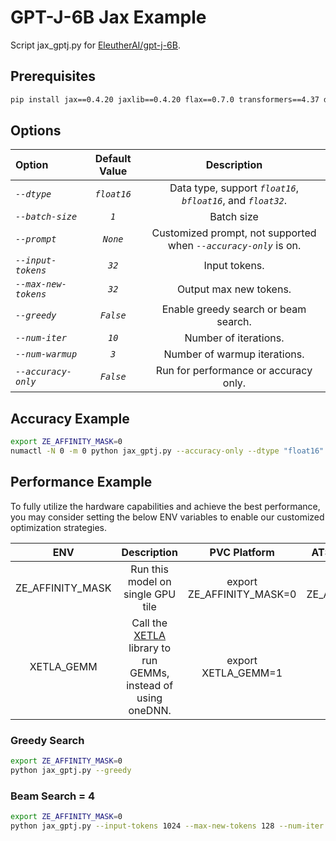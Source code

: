 # GPT-J-6B Jax Example

Script jax_gptj.py for [EleutherAI/gpt-j-6B](https://huggingface.co/EleutherAI/gpt-j-6b).

## Prerequisites

```bash
pip install jax==0.4.20 jaxlib==0.4.20 flax==0.7.0 transformers==4.37 diffusers==0.16.1 datasets==2.12.0
```

## Options

| Option | Default Value | Description|
| :-- | :--: | :--: |
| *```--dtype```*| *```float16```*| Data type, support *```float16```*, *```bfloat16```*, and *```float32```*. |
| *```--batch-size```*| *```1```*| Batch size |
| *```--prompt```*| *```None```*| Customized prompt, not supported  when *```--accuracy-only```* is on. |
| *```--input-tokens```*| *```32```*| Input tokens. |
| *```--max-new-tokens```*| *```32```*| Output max new tokens. |
| *```--greedy```*| *```False```*| Enable greedy search or beam search. |
| *```--num-iter```*| *```10```*| Number of iterations. |
| *```--num-warmup```*| *```3```*| Number of warmup iterations. |
| *```--accuracy-only```*| *```False```*| Run for performance or accuracy only. |

## Accuracy Example

```bash
export ZE_AFFINITY_MASK=0
numactl -N 0 -m 0 python jax_gptj.py --accuracy-only --dtype "float16"
```

## Performance Example

To fully utilize the hardware capabilities and achieve the best performance, you may consider setting the below ENV variables to enable our customized optimization strategies.

| **ENV** | **Description** | **PVC Platform** | **ATSM/DG2 Platform** | 
| :---: | :---: | :---: |:---: |
| ZE_AFFINITY_MASK | Run this model on single GPU tile |export ZE_AFFINITY_MASK=0 | export ZE_AFFINITY_MASK=0 |
| XETLA_GEMM | Call the [XETLA](https://github.com/intel/xetla) library to run GEMMs, instead of using oneDNN.|export XETLA_GEMM=1 | NA |

### Greedy Search

```bash
export ZE_AFFINITY_MASK=0
python jax_gptj.py --greedy
```

### Beam Search = 4

```bash
export ZE_AFFINITY_MASK=0
python jax_gptj.py --input-tokens 1024 --max-new-tokens 128 --num-iter 100 --num-warmup 10
```

